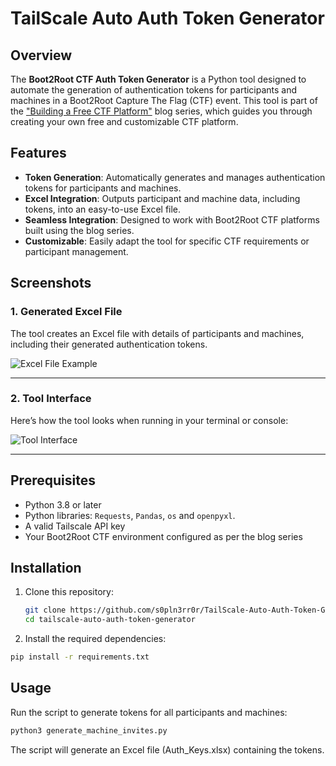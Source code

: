 # TailScale Auto Auth Token Generator

## Overview
The **Boot2Root CTF Auth Token Generator** is a Python tool designed to automate the generation of authentication tokens for participants and machines in a Boot2Root Capture The Flag (CTF) event. This tool is part of the ["Building a Free CTF Platform"](https://medium.com/@s0pln3rr0r/building-a-free-ctf-platform-bfcpt-3f2918e6e028) blog series, which guides you through creating your own free and customizable CTF platform.

## Features
- **Token Generation**: Automatically generates and manages authentication tokens for participants and machines.
- **Excel Integration**: Outputs participant and machine data, including tokens, into an easy-to-use Excel file.
- **Seamless Integration**: Designed to work with Boot2Root CTF platforms built using the blog series.
- **Customizable**: Easily adapt the tool for specific CTF requirements or participant management.

## Screenshots

### 1. Generated Excel File
The tool creates an Excel file with details of participants and machines, including their generated authentication tokens.

![Excel File Example](https://cdn-images-1.medium.com/max/1000/1*OFOblV2zIlJLPDIGKTo2QQ.png)  

---

### 2. Tool Interface
Here’s how the tool looks when running in your terminal or console:

![Tool Interface](https://cdn-images-1.medium.com/max/1000/1*iAdEx46hZfNmlJ8hM48xgQ.png)  

---

## Prerequisites
- Python 3.8 or later
- Python libraries: `Requests`, `Pandas`, `os` and `openpyxl`.
- A valid Tailscale API key
- Your Boot2Root CTF environment configured as per the blog series

## Installation
1. Clone this repository:
   ```bash
   git clone https://github.com/s0pln3rr0r/TailScale-Auto-Auth-Token-Generator.git
   cd tailscale-auto-auth-token-generator
2. Install the required dependencies:
```bash
pip install -r requirements.txt
```
## Usage
Run the script to generate tokens for all participants and machines:

```bash
python3 generate_machine_invites.py
```
The script will generate an Excel file (Auth_Keys.xlsx) containing the tokens.
